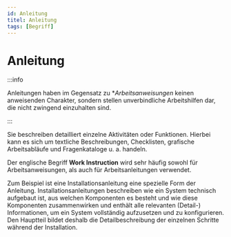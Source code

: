 ```yaml
---
id: Anleitung
titel: Anleitung
tags: [Begriff]
---
```


# Anleitung 

:::info

Anleitungen haben im Gegensatz zu **Arbeitsanweisungen* keinen anweisenden Charakter, sondern stellen unverbindliche Arbeitshilfen dar, die nicht zwingend einzuhalten sind.

:::

Sie beschreiben detailliert einzelne Aktivitäten oder Funktionen.  Hierbei kann es sich um textliche Beschreibungen, Checklisten, grafische Arbeitsabläufe und Fragenkataloge u. a. handeln.

Der englische Begriff **Work Instruction** wird sehr häufig sowohl für Arbeitsanweisungen, als auch für Arbeitsanleitungen verwendet.

Zum Beispiel ist eine Installationsanleitung eine spezielle Form der  Anleitung. Installationsanleitungen beschreiben wie ein System technisch aufgebaut ist, aus welchen Komponenten es besteht und wie diese  Komponenten zusammenwirken und enthält alle relevanten (Detail-)  Informationen, um ein System vollständig aufzusetzen und zu  konfigurieren. Den Hauptteil bildet deshalb die Detailbeschreibung der  einzelnen Schritte während der Installation.